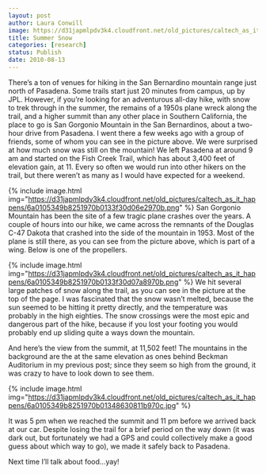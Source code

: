 ```yaml
---
layout: post
author: Laura Conwill
image: https://d31japmlpdv3k4.cloudfront.net/old_pictures/caltech_as_it_happens/6a0105349b8251970b0133f30d13e8970b.jpg
title: Summer Snow
categories: [research]
status: Publish
date: 2010-08-13
---
```



There’s a ton of
venues for hiking in the San Bernardino mountain range just north of Pasadena. Some
trails start just 20 minutes from campus, up by JPL. However, if you’re looking
for an adventurous all-day hike, with snow to trek through in the summer, the
remains of a 1950s plane wreck along the trail, and a higher summit than any
other place in Southern California, the place to go is San Gorgonio Mountain in
the San Bernardinos, about a two-hour drive from Pasadena. I went there a few weeks
ago with a group of friends, some of whom you can see in the picture above. We
were surprised at how much snow was still on the mountain! We left Pasadena at
around 9 am and started on the Fish Creek Trail, which has about 3,400 feet of
elevation gain, at 11. Every so often we would run into other hikers on the
trail, but there weren’t as many as I would have expected for a weekend.


{% include image.html img="https://d31japmlpdv3k4.cloudfront.net/old_pictures/caltech_as_it_happens/6a0105349b8251970b0133f30d06e2970b.png" %}
San Gorgonio Mountain has been the site of a
few tragic plane crashes over the years. A couple of hours into our hike, we
came across the remnants of the Douglas C-47 Dakota that crashed into the side
of the mountain in 1953. Most of the plane is still there, as you can see from
the picture above, which is part of a wing. Below is one of the propellers.


{% include image.html img="https://d31japmlpdv3k4.cloudfront.net/old_pictures/caltech_as_it_happens/6a0105349b8251970b0133f30d07a8970b.png" %}
We hit several
large patches of snow along the trail, as you can see in the picture at the top
of the page. I was fascinated that the snow wasn’t melted, because the sun seemed
to be hitting it pretty directly, and the temperature was probably in the high
eighties. The snow crossings were the most epic and dangerous part of the hike,
because if you lost your footing you would probably end up sliding quite a ways
down the mountain.

And here’s the view
from the summit, at 11,502 feet! The mountains in the background are the at the
same elevation as ones behind Beckman Auditorium in my previous post; since
they seem so high from the ground, it was crazy to have to look down to see
them.


{% include image.html img="https://d31japmlpdv3k4.cloudfront.net/old_pictures/caltech_as_it_happens/6a0105349b8251970b01348630811b970c.jpg" %}

It was 5 pm when we
reached the summit and 11 pm before we arrived back at our car. Despite losing
the trail for a brief period on the way down (it was dark out, but fortunately
we had a GPS and could collectively make a good guess about which way to go),
we made it safely back to Pasadena.

Next time I’ll
talk about food…yay!
